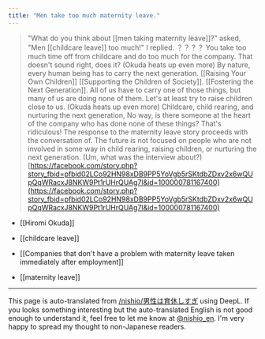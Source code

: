 ```yaml
---
title: "Men take too much maternity leave."
---
```


> "What do you think about [[men taking maternity leave]]?"
>  asked, "Men [[childcare leave]] too much!" I replied.
>  ？？？？
>  You take too much time off from childcare and do too much for the company.
>  That doesn't sound right, does it?
>  (Okuda heats up even more)
>  By nature, every human being has to carry the next generation.
>  [[Raising Your Own Children]]
>  [[Supporting the Children of Society]].
>  [[Fostering the Next Generation]].
>  All of us have to carry one of those things, but many of us are doing none of them.
>  Let's at least try to raise children close to us.
>  (Okuda heats up even more)
>  Childcare, child rearing, and nurturing the next generation,
>  No way, is there someone at the heart of the company who has done none of these things?
>  That's ridiculous!
>  The response to the maternity leave story proceeds with the conversation of.
>  The future is not focused on people who are not involved in some way in child rearing, raising children, or nurturing the next generation.
>  (Um, what was the interview about?)
[https://facebook.com/story.php?story_fbid=pfbid02LCo92HN98xDB9PP5YoVgb5rSKtdbZDxv2x6wQUpQqWRacxJ8NKW9Pt1rUHrQUAg7l&id=100000781167400](https://facebook.com/story.php?story_fbid=pfbid02LCo92HN98xDB9PP5YoVgb5rSKtdbZDxv2x6wQUpQqWRacxJ8NKW9Pt1rUHrQUAg7l&id=100000781167400)
- [[Hiromi Okuda]]

- [[childcare leave]]
- [[Companies that don't have a problem with maternity leave taken immediately after employment]]
- [[maternity leave]]

---
This page is auto-translated from [/nishio/男性は育休しすぎ](https://scrapbox.io/nishio/男性は育休しすぎ) using DeepL. If you looks something interesting but the auto-translated English is not good enough to understand it, feel free to let me know at [@nishio_en](https://twitter.com/nishio_en). I'm very happy to spread my thought to non-Japanese readers.